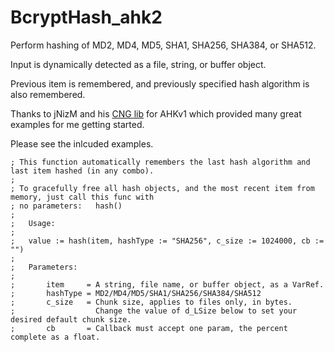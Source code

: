 # BcryptHash_ahk2

Perform hashing of MD2, MD4, MD5, SHA1, SHA256, SHA384, or SHA512.

Input is dynamically detected as a file, string, or buffer object.

Previous item is remembered, and previously specified hash algorithm is also remembered.

Thanks to jNizM and his [CNG lib](https://www.autohotkey.com/boards/viewtopic.php?f=6&t=23413) for AHKv1 which provided many great examples for me getting started.

Please see the inlcuded examples.

```
; This function automatically remembers the last hash algorithm and last item hashed (in any combo).
;
; To gracefully free all hash objects, and the most recent item from memory, just call this func with
; no parameters:   hash()
;
;   Usage:
;
;   value := hash(item, hashType := "SHA256", c_size := 1024000, cb := "")
;
;   Parameters:
;
;       item     = A string, file name, or buffer object, as a VarRef.
;       hashType = MD2/MD4/MD5/SHA1/SHA256/SHA384/SHA512
;       c_size   = Chunk size, applies to files only, in bytes.
;                  Change the value of d_LSize below to set your desired default chunk size.
;       cb       = Callback must accept one param, the percent complete as a float.
```